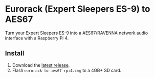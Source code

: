 # Eurorack (Expert Sleepers ES-9) to AES67

Turn your Expert Sleepers ES-9 into a AES67/RAVENNA network audio interface with a Raspberry PI 4.

## Install

1. Download the [latest release](https://github.com/elektrofon/eurorack-to-aes67/releases/latest).
2. Flash `eurorack-to-aes67-rpi4.img` to a 4GB+ SD card.
